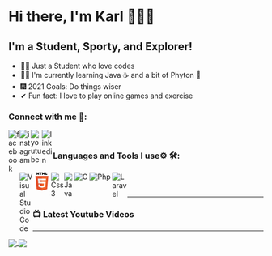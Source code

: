 # Hi there, I'm Karl 🙋‍♂️🖤

## I'm a Student, Sporty, and Explorer!

- 👨‍🎓 Just a Student who love codes
- 🤹‍♂ I'm currently learning Java ☕ and a bit of Phyton 🐍
- 🎆 2021 Goals: Do things wiser
- ✔ Fun fact: I love to play online games and exercise

### Connect with me 🔗:

[<img align="left" alt ="facebook" width="22px" src="https://cdn4.iconfinder.com/data/icons/liu-square-blac/60/facebook-square-social-media-512.png" />][facebook]

[<img align="left" alt ="instagram" width="22px" src="https://user-images.githubusercontent.com/24874033/39674914-011fd850-5171-11e8-82b5-01e8613114cf.png" />][instagram]

[<img align="left" alt ="youtube" width="22px" src="https://icons-for-free.com/iconfiles/png/512/social+square+youtube+icon-1320185494902500914.png" />][youtube]

[<img align="left" alt ="linkedin" width="22px" src="https://www.vectorico.com/download/social_media/LinkedIn-Icon-Square-Dark.jpg" />][linkedin]

<br />

### Languages and Tools I use⚙ 🛠️:
[<img align="left" alt ="Visual Studio Code" width="26px" src="https://cdn.worldvectorlogo.com/logos/visual-studio-code-1.svg" />][vscode]

[<img align="left" alt ="html5" width="36px" src="https://raw.githubusercontent.com/github/explore/80688e429a7d4ef2fca1e82350fe8e3517d3494d/topics/html/html.png" />][html]

[<img align="left" alt ="Css3" width="26px" src="https://upload.wikimedia.org/wikipedia/commons/thumb/d/d5/CSS3_logo_and_wordmark.svg/1200px-CSS3_logo_and_wordmark.svg.png" />][css]

[<img align="left" alt ="Java" width="20px" src="https://upload.wikimedia.org/wikipedia/en/3/30/Java_programming_language_logo.svg" />][java]

[<img align="left" alt ="C" width="30px" src="https://cdn.iconscout.com/icon/free/png-512/c-programming-569564.png" />][clanguage]

[<img align="left" alt ="Php" padding-top="50px" width="45px" padding-top="35px" src="https://upload.wikimedia.org/wikipedia/commons/thumb/2/27/PHP-logo.svg/2560px-PHP-logo.svg.png" />][php]

[<img align="left" alt ="Laravel" width="30px" src="https://upload.wikimedia.org/wikipedia/commons/thumb/9/9a/Laravel.svg/1200px-Laravel.svg.png" />][laravel]


<br />
<br />

---

### 📺 Latest Youtube Videos 
<!-- YOUTUBE:START -->
<!-- YOUTUBE:END -->

---

<a href="https://github.com/anuraghazra/github-readme-stats">
  <img align="center" src="https://github-readme-stats.vercel.app/api?username=Karllouise-code&show_icons=true&theme=radical" />
</a>

<a href="https://github.com/anuraghazra/convoychat">
  <img align="center" src="https://github-readme-stats.vercel.app/api/top-langs/?username=Karllouise-code&theme=radical" />
</a>

[facebook]: https://www.facebook.com/karllouise08/
[instagram]: https://www.instagram.com/kalowies_/
[youtube]: https://www.youtube.com/channel/UCsCyEjwE565qKzbTfL2RC7Q
[linkedin]: https://www.linkedin.com/in/karllouise08/
[vscode]: https://code.visualstudio.com/
[java]: https://www.java.com/en/
[clanguage]: https://www.learn-c.org/
[laravel]: https://laravel.com/
[php]: https://www.php.net/
[html]: https://developer.mozilla.org/en-US/docs/Web/Guide/HTML/HTML5
[css]: https://developer.mozilla.org/en-US/docs/Web/CSS